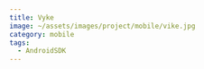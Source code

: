 ```yaml
---
title: Vyke
image: ~/assets/images/project/mobile/vike.jpg
category: mobile
tags:
  - AndroidSDK
---
```

